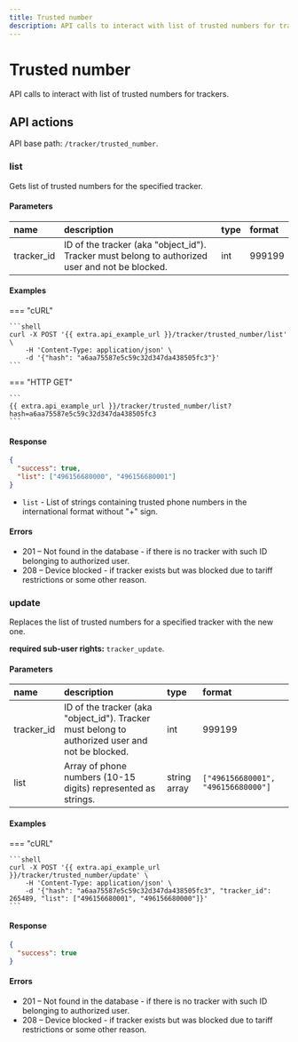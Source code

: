 ```yaml
---
title: Trusted number
description: API calls to interact with list of trusted numbers for trackers.
---
```

# Trusted number

API calls to interact with list of trusted numbers for trackers.


## API actions

API base path: `/tracker/trusted_number`.

### list

Gets list of trusted numbers for the specified tracker.

#### Parameters

| name       | description                                                                                     | type | format |
|:-----------|:------------------------------------------------------------------------------------------------|:-----|:-------|
| tracker_id | ID of the tracker (aka "object_id"). Tracker must belong to authorized user and not be blocked. | int  | 999199 |

#### Examples

=== "cURL"

    ```shell
    curl -X POST '{{ extra.api_example_url }}/tracker/trusted_number/list' \
        -H 'Content-Type: application/json' \
        -d '{"hash": "a6aa75587e5c59c32d347da438505fc3"}'
    ```

=== "HTTP GET"

    ```
    {{ extra.api_example_url }}/tracker/trusted_number/list?hash=a6aa75587e5c59c32d347da438505fc3
    ```

#### Response

```json
{
  "success": true,
  "list": ["496156680000", "496156680001"]
}
```

* `list` - List of strings containing trusted phone numbers in the international format without "+" sign.

#### Errors

* 201 – Not found in the database - if there is no tracker with such ID belonging to authorized user.
* 208 – Device blocked - if tracker exists but was blocked due to tariff restrictions or some other reason.


### update

Replaces the list of trusted numbers for a specified tracker with the new one.

**required sub-user rights:** `tracker_update`.

#### Parameters

| name       | description                                                                                     | type         | format                             |
|:-----------|:------------------------------------------------------------------------------------------------|:-------------|:-----------------------------------|
| tracker_id | ID of the tracker (aka "object_id"). Tracker must belong to authorized user and not be blocked. | int          | 999199                             |
| list       | Array of phone numbers (10-15 digits) represented as strings.                                   | string array | `["496156680001", "496156680000"]` |

#### Examples

=== "cURL"

    ```shell
    curl -X POST '{{ extra.api_example_url }}/tracker/trusted_number/update' \
        -H 'Content-Type: application/json' \
        -d '{"hash": "a6aa75587e5c59c32d347da438505fc3", "tracker_id": 265489, "list": ["496156680001", "496156680000"]}'
    ```

#### Response

```json
{
  "success": true
}
```

#### Errors

* 201 – Not found in the database - if there is no tracker with such ID belonging to authorized user.
* 208 – Device blocked - if tracker exists but was blocked due to tariff restrictions or some other reason.

